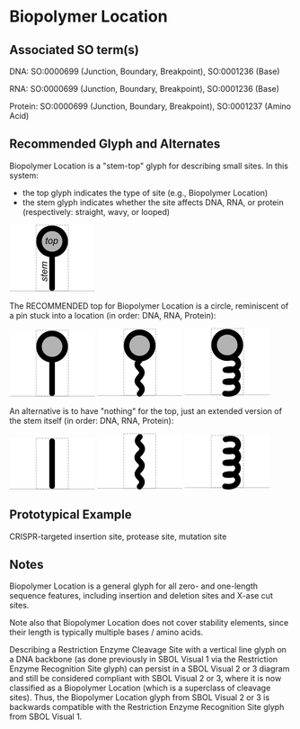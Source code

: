 # Biopolymer Location

## Associated SO term(s)
DNA: SO:0000699 (Junction, Boundary, Breakpoint), SO:0001236 (Base)

RNA: SO:0000699 (Junction, Boundary, Breakpoint), SO:0001236 (Base)

Protein: SO:0000699 (Junction, Boundary, Breakpoint), SO:0001237 (Amino Acid)

## Recommended Glyph and Alternates

Biopolymer Location is a "stem-top" glyph for describing small sites. In this system:

- the top glyph indicates the type of site (e.g., Biopolymer Location)
- the stem glyph indicates whether the site affects DNA, RNA, or protein (respectively: straight, wavy, or looped)

![glyph specification](stem-top-specification.png)

The RECOMMENDED top for Biopolymer Location is a circle, reminiscent of a pin stuck into a location (in order: DNA, RNA, Protein):

![glyph specification](location-dna-specification.png)
![glyph specification](location-rna-specification.png)
![glyph specification](location-protein-specification.png)

An alternative is to have "nothing" for the top, just an extended version of the stem itself (in order: DNA, RNA, Protein):

![glyph specification](location-dna-no-top-specification.png)
![glyph specification](location-rna-no-top-specification.png)
![glyph specification](location-protein-no-top-specification.png)

## Prototypical Example

CRISPR-targeted insertion site, protease site, mutation site

## Notes
Biopolymer Location is a general glyph for all zero- and one-length sequence features, including insertion and deletion sites and X-ase cut sites.

Note also that Biopolymer Location does not cover stability elements, since their length is typically multiple bases / amino acids.

Describing a Restriction Enzyme Cleavage Site with a vertical line glyph on a DNA backbone (as done previously in SBOL Visual 1 via the Restriction Enzyme Recognition Site glyph) can persist in a SBOL Visual 2 or 3 diagram and still be considered compliant with SBOL Visual 2 or 3, where it is now classified as a Biopolymer Location (which is a superclass of cleavage sites). Thus, the Biopolymer Location glyph from SBOL Visual 2 or 3 is backwards compatible with the Restriction Enzyme Recognition Site glyph from SBOL Visual 1.
